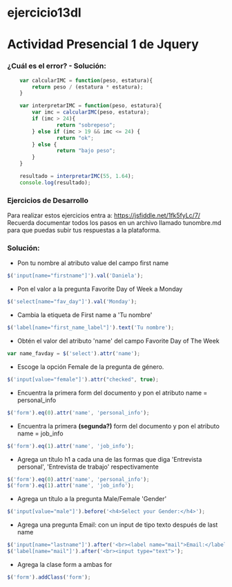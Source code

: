 # ejercicio13dl

# Actividad Presencial 1 de Jquery
### ¿Cuál es el error? - Solución:

```javascript
	var calcularIMC = function(peso, estatura){
	 	return peso / (estatura * estatura);
	}

	var interpretarIMC = function(peso, estatura){
		var imc = calcularIMC(peso, estatura);
		if (imc > 24){
		 		return "sobrepeso";
		} else if (imc > 19 && imc <= 24) {
		 		return "ok";
		} else {
		 		return "bajo peso";
		}
	}

	resultado = interpretarIMC(55, 1.64);
	console.log(resultado);
```

### Ejercicios de Desarrollo

Para realizar estos ejercicios entra a: https://jsfiddle.net/1fk5fyLc/7/ Recuerda documentar todos los pasos en un archivo llamado tunombre.md para que puedas subir tus respuestas a la plataforma.

### Solución:

- Pon tu nombre al atributo value del campo first name
```javascript
$('input[name="firstname"]').val('Daniela');
```
- Pon el valor a la pregunta Favorite Day of Week a Monday
```javascript
$('select[name="fav_day"]').val('Monday');
```
- Cambia la etiqueta de First name a 'Tu nombre'
```javascript
$('label[name="first_name_label"]').text('Tu nombre');
```
- Obtén el valor del atributo 'name' del campo Favorite Day of The Week
```javascript
var name_favday = $('select').attr('name');
```
- Escoge la opción Female de la pregunta de género.
```javascript
$('input[value="female"]').attr("checked", true);
```
- Encuentra la primera form del documento y pon el atributo name = personal_info
```javascript
$('form').eq(0).attr('name', 'personal_info');
```
- Encuentra la primera **(segunda?)** form del documento y pon el atributo name = job_info
```javascript
$('form').eq(1).attr('name', 'job_info');
```
- Agrega un título h1 a cada una de las formas que diga 'Entrevista personal', 'Entrevista de trabajo' respectivamente
```javascript
$('form').eq(0).attr('name', 'personal_info');
$('form').eq(1).attr('name', 'job_info');
```
- Agrega un título a la pregunta Male/Female 'Gender'
```javascript
$('input[value="male"]').before('<h4>Select your Gender:</h4>');
```
- Agrega una pregunta Email: con un input de tipo texto después de last name
```javascript
$('input[name="lastname"]').after('<br><label name="mail">Email:</label>');
$('label[name="mail"]').after('<br><input type="text">');
```
- Agrega la clase form a ambas for
```javascript
$('form').addClass('form');
```
